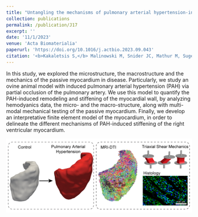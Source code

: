 ```yaml
---
title: "Untangling the mechanisms of pulmonary arterial hypertension-induced right ventricular stiffening in a large animal model"
collection: publications
permalink: /publication/J17
excerpt: ''
date: '11/1/2023'
venue: 'Acta Biomaterialia'
paperurl: 'https://doi.org/10.1016/j.actbio.2023.09.043'
citation: '<b>Kakaletsis S,</b> Malinowski M, Snider JC, Mathur M, Sugerman GP, Luci JJ, Kostelnik CJ, Jazwiec T, Bersi MR, Timek TA, Rausch MK.<i> Untangling the mechanisms of pulmonary arterial hypertension-induced right ventricular stiffening in a large animal model.</i> Acta Biomaterialia. 2023.'
---
```

In this study, we explored the microstructure, the macrostructure and the mechanics of the passive myocardium in disease. Particularly, we study an ovine animal model with induced pulmonary arterial hypertension (PAH) via partial occlusion of the pulmonary artery. We use this model to quantify the PAH-induced remodeling and stiffening of the myocardial wall, by analyzing hemodyanics data, the micro- and the macro-structure, along with multi-modal mechanical testing of the passive myocardium. Finally, we develop an interpretative finite element model of the myocardium, in order to delineate the different mechanisms of PAH-induced stiffening of the right ventricular myocardium.

<img src='/images/J17_Kak2023.png'>


